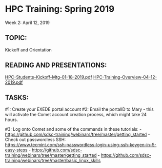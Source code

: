 # HPC Training:  Spring 2019
 Week 2: April 12, 2019

## TOPIC:  
Kickoff and Orientation

## READING AND PRESENTATIONS:
[HPC-Students-Kickoff-Mtg-01-18-2019.pdf](./HPC-Students-Kickoff-Mtg-01-18-2019.pdf)
[HPC-Training-Overview-04-12-2019.pdf](HPC-Training-Overview-04-12-2019.pdf)


## TASKS:
#1:   Create your EXEDE portal account
#2:   Email the portalID to Mary  - this will activate the Comet account creation 
           process, which might take 24 hours.

#3:   Log onto Comet and some of the commands in these tutorials:
	-  https://github.com/sdsc-training/webinars/tree/master/getting_started
	- Check out passwordless SSH:   
	       https://www.tecmint.com/ssh-passwordless-login-using-ssh-keygen-in-5-easy-steps
	-  https://github.com/sdsc-training/webinars/tree/master/getting_started
	-  https://github.com/sdsc-training/webinars/tree/master/basic_linux_skills

